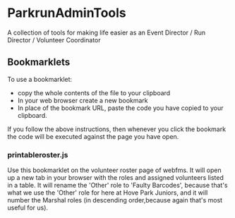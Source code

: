 # ParkrunAdminTools

A collection of tools for making life easier as an Event Director / Run Director / Volunteer Coordinator

## Bookmarklets

To use a bookmarklet:
- copy the whole contents of the file to your clipboard
- In your web browser create a new bookmark
- In place of the bookmark URL, paste the code you have copied to your clipboard.

If you follow the above instructions, then whenever you click the bookmark the code will be executed against the page you have open.

### printableroster.js

Use this bookmarklet on the volunteer roster page of webfms. It will open up a new tab in your browser with the roles and assigned volunteers listed in a table. It will rename the 'Other' role to 'Faulty Barcodes', because that's what we use the 'Other' role for here at Hove Park Juniors, and it will number the Marshal roles (in descending order,because again that's most useful for us).